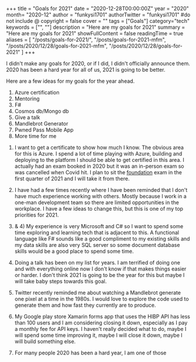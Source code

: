 +++
title = "Goals for 2021"
date = "2020-12-28T00:00:00Z"
year = "2020"
month= "2020-12"
author = "funkysi1701"
authorTwitter = "funkysi1701" #do not include @
copyright = false
cover = ""
tags = ["Goals"]
category="tech"
keywords = ["", ""]
description = "Here are my goals for 2021"
summary = "Here are my goals for 2021"
showFullContent = false
readingTime = true
aliases = [
    "/posts/goals-for-2021/",
    "/posts/goals-for-2021-mfm",
    "/posts/2020/12/28/goals-for-2021-mfm",
    "/posts/2020/12/28/goals-for-2021"
]
+++

I didn't make any goals for 2020, or if I did, I didn't officially announce them. 2020 has been a hard year for all of us, 2021 is going to be better.

Here are a few ideas for my goals for the year ahead.

1. Azure certification
2. Mentoring
3. F#
4. Cosmos db/Mongo db
5. Give a talk
6. Mandlebrot Generator
7. Pwned Pass Mobile App
8. More time for me

1) I want to get a certificate to show how much I know. The obvious area for this is Azure. I spend a lot of time playing with Azure, building and deploying to the platform I should be able to get certified in this area. I actually had an exam booked in 2020 but it was an in-person exam so was cancelled when Covid hit. I plan to sit the [foundation](https://docs.microsoft.com/en-us/learn/certifications/exams/az-900) exam in the first quarter of 2021 and I will take it from there.

2) I have had a few times recently where I have been reminded that I don't have much experience working with others. Mostly because I work in a one-man development team so there are limited opportunities in the workplace. I have a few ideas to change this, but this is one of my top priorities for 2021.

3) & 4) My experience is very Microsoft and C# so I want to spend some time exploring and learning tech that is adjacent to this. A functional language like F# sounds like a good compliment to my existing skills and my data skills are also very SQL server so some document database skills would be a good place to spend some time.

5) Doing a talk has been on my list for years. I am terrified of doing one and with everything online now I don't know if that makes things easier or harder. I don't think 2021 is going to be the year for this but maybe I will take baby steps towards this goal.

6) Twitter recently reminded me about watching a Mandlebrot generate one pixel at a time in the 1980s. I would love to explore the code used to generate them and how fast they currently are to produce. 

7) My Google play store Xamarin forms app that uses the HIBP API has less than 100 users and I am considering closing it down, especially as I pay a monthly fee for API keys. I haven't really decided what to do, maybe I will spend some time improving it, maybe I will close it down, maybe I will build something else.

8) For many people 2020 has been a hard year, I am one of those 